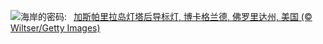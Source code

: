 ![](https://www.bing.com/th?id=OHR.GasparillaLight_ZH-CN6855683859_UHD.jpg&w=1000)海岸的密码:&nbsp;&ensp;[加斯帕里拉岛灯塔后导标灯, 博卡格兰德, 佛罗里达州, 美国 (© Wiltser/Getty Images)](https://www.bing.com/th?id=OHR.GasparillaLight_ZH-CN6855683859_UHD.jpg)
<br><br/>

